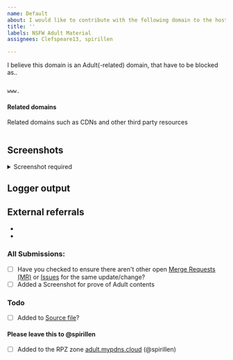 ```yaml
---
name: Default
about: I would like to contribute with the following domain to the hosts file
title: ''
labels: NSFW Adult Material
assignees: Clefspeare13, spirillen

---
```


I believe this domain is an Adult(-related) domain, that have to be blocked as..

```python

www.
```

#### Related domains
Related domains such as CDNs and other third party resources

```

```

## Screenshots

<details><Summary>Screenshot required</summary>


</details>

## Logger output
<!-- If you for example uses uBlock Origin's logger. This is usefully information for finding shared recourse's to block (table style)-->
<!-- not required -->

## External referrals
<!-- if you have found your submission elsewhere, Please credit it by pasting a link here --->
- 
- 

### All Submissions:
- [ ] Have you checked to ensure there aren't other open [Merge Requests (MR)](../merge_requests) or [Issues](../issues) for the same update/change?
- [ ] Added a Screenshot for prove of Adult contents

### Todo
- [ ] Added to [Source file](submit_here/hosts.txt)?

#### Please leave this to @spirillen
- [ ] Added to the RPZ zone [adult.mypdns.cloud](https://www.mypdns.org/w/rpzlist/#adult-mypdns-cloud) (@spirillen)
